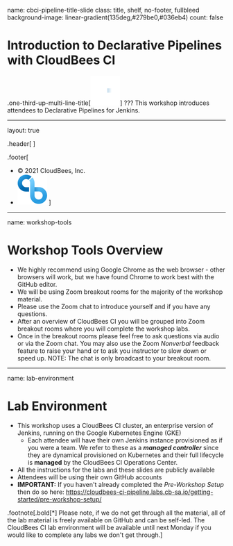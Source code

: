name: cbci-pipeline-title-slide
class: title, shelf, no-footer, fullbleed
background-image: linear-gradient(135deg,#279be0,#036eb4)
count: false


# Introduction to Declarative Pipelines<br/>with CloudBees CI
.one-third-up-multi-line-title[![:scale 10%](../img/CloudBees-Submark-White.svg)]
???
This workshop introduces attendees to Declarative Pipelines for Jenkins.

---
layout: true

.header[
]

.footer[
- © 2021 CloudBees, Inc.
- ![:scale 100%](../img/CloudBees-Submark-Full-Color.svg)
]
---
name: workshop-tools
# Workshop Tools Overview

* We highly recommend using Google Chrome as the web browser - other browsers will work, but we have found Chrome to work best with the GitHub editor.
* We will be using Zoom breakout rooms for the majority of the workshop material.
* Please use the Zoom chat to introduce yourself and if you have any questions.
* After an overview of CloudBees CI you will be grouped into Zoom breakout rooms where you will complete the workshop labs.
* Once in the breakout rooms please feel free to ask questions via audio or via the Zoom chat. You may also use the Zoom *Nonverbal* feedback feature to raise your hand or to ask you instructor to slow down or speed up. NOTE: The chat is only broadcast to your breakout room.

---
name: lab-environment
# Lab Environment
* This workshop uses a CloudBees CI cluster, an enterprise version of Jenkins, running on the Google Kubernetes Engine (GKE)
  * Each attendee will have their own Jenkins instance provisioned as if you were a team. We refer to these as a ***managed controller*** since they are dynamical provisioned on Kubernetes and their full lifecycle is **managed** by the CloudBees CI Operations Center.
* All the instructions for the labs and these slides are publicly available
* Attendees will be using their own GitHub accounts 
* **IMPORTANT:** If you haven't already completed the *Pre-Workshop Setup* then do so here: https://cloudbees-ci-pipeline.labs.cb-sa.io/getting-started/pre-workshop-setup/


.footnote[.bold[*] Please note, if we do not get through all the material, all of the lab material is freely available on GitHub and can be self-led. The CloudBees CI lab environment will be available until next Monday if you would like to complete any labs we don't get through.]